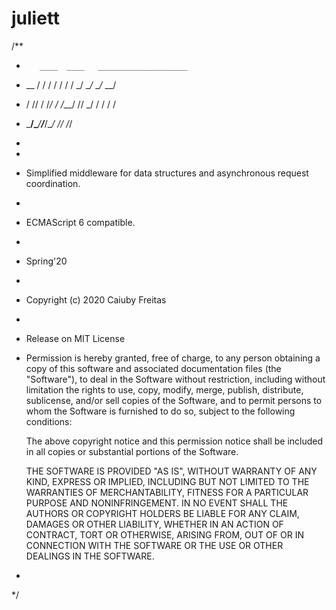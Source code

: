 # juliett

 /**
 *        ____  ____   ____________________
 *   __ / / / / / /  /  _/ __/_  __/_  __/
 *  / // / /_/ / /___/ // _/  / /   / /   
 *  \___/\____/____/___/___/ /_/   /_/    
 *                                                                                 
 *       
 *  Simplified middleware for data structures and asynchronous request coordination.
 *
 *  ECMAScript 6 compatible.  
 *                          
 *  Spring'20
 * 
 *  Copyright (c) 2020 Caiuby Freitas
 * 
 *  Release on MIT License
 * 
    Permission is hereby granted, free of charge, to any person obtaining a copy
    of this software and associated documentation files (the "Software"), to deal
    in the Software without restriction, including without limitation the rights
    to use, copy, modify, merge, publish, distribute, sublicense, and/or sell
    copies of the Software, and to permit persons to whom the Software is
    furnished to do so, subject to the following conditions:

    The above copyright notice and this permission notice shall be included in all
    copies or substantial portions of the Software.

    THE SOFTWARE IS PROVIDED "AS IS", WITHOUT WARRANTY OF ANY KIND, EXPRESS OR
    IMPLIED, INCLUDING BUT NOT LIMITED TO THE WARRANTIES OF MERCHANTABILITY,
    FITNESS FOR A PARTICULAR PURPOSE AND NONINFRINGEMENT. IN NO EVENT SHALL THE
    AUTHORS OR COPYRIGHT HOLDERS BE LIABLE FOR ANY CLAIM, DAMAGES OR OTHER
    LIABILITY, WHETHER IN AN ACTION OF CONTRACT, TORT OR OTHERWISE, ARISING FROM,
    OUT OF OR IN CONNECTION WITH THE SOFTWARE OR THE USE OR OTHER DEALINGS IN THE
    SOFTWARE.
  *
  */
